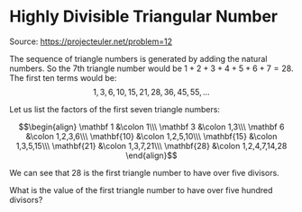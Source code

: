 # Highly Divisible Triangular Number

Source: https://projecteuler.net/problem=12

The sequence of triangle numbers is generated by adding the natural numbers. So the $7$th triangle number would be $1 + 2 + 3 + 4 + 5 + 6 + 7 = 28$. The first ten terms would be: $$1, 3, 6, 10, 15, 21, 28, 36, 45, 55, \dots$$

Let us list the factors of the first seven triangle numbers:

$$\begin{align} \mathbf 1 &\colon 1\\\ \mathbf 3 &\colon 1,3\\\ \mathbf 6 &\colon 1,2,3,6\\\ \mathbf{10} &\colon 1,2,5,10\\\ \mathbf{15} &\colon 1,3,5,15\\\ \mathbf{21} &\colon 1,3,7,21\\\ \mathbf{28} &\colon 1,2,4,7,14,28 \end{align}$$ 

We can see that $28$ is the first triangle number to have over five divisors.

What is the value of the first triangle number to have over five hundred divisors?
